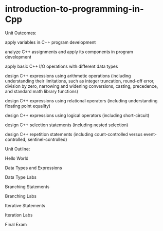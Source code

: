 # introduction-to-programming-in-Cpp

Unit Outcomes:

apply variables in C++ program development

analyze C++ assignments and apply its components in program development

apply basic C++ I/O operations with different data types

design C++ expressions using arithmetic operations (including understanding their limitations, such as integer truncation, 
round-off error, division by zero, narrowing and widening conversions, casting, precedence, and standard math library functions)

design C++ expressions using relational operators (including understanding floating point equality)

design C++ expressions using logical operators (including short-circuit)

design C++ selection statements (including nested selection)

design C++ repetition statements (including count-controlled versus event-controlled, sentinel-controlled)

Unit Outline:

Hello World

Data Types and Expressions 

Data Type Labs 

Branching Statements 

Branching Labs

Iterative Statements

Iteration Labs

Final Exam
